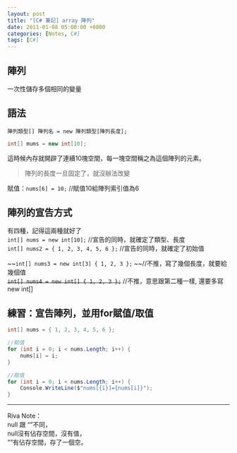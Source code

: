```yaml
---
layout: post
title: "[C# 筆記] array 陣列"
date: 2011-01-08 05:00:00 +0800
categories: [Notes, C#]
tags: [C#]
---
```


## 陣列
一次性儲存多個相同的變量    

## 語法
```text
陣列類型[] 陣列名 = new 陣列類型[陣列長度]; 
```
```c#
int[] mums = new int[10];  
```
這時候內存就開辟了連續10塊空間，每一塊空間稱之為這個陣列的元素。     

> 陣列的長度一旦固定了，就沒辦法改變    

賦值：`nums[6] = 10;` //賦值10給陣列索引值為6

## 陣列的宣告方式
有四種，記得這兩種就好了    
`int[] nums = new int[10];` //宣告的同時，就確定了類型、長度    
`int[] nums2 = { 1, 2, 3, 4, 5, 6 };` //宣告的同時，就確定了初始值  

~~`int[] nums3 = new int[3] { 1, 2, 3 };` ~~//不推，寫了幾個長度，就要給幾個值        
~~`int[] nums4 = new int[] { 1, 2, 3 };`~~ //不推，意思跟第二種一樣, 還要多寫new int[]      

## 練習：宣告陣列，並用for賦值/取值
```c#
int[] nums = { 1, 2, 3, 4, 5, 6 };

//賦值
for (int i = 0; i < nums.Length; i++) {
    nums[i] = i;
}

//取值
for (int i = 0; i < nums.Length; i++) {
    Console.WriteLine($"nums[{i}]={nums[i]}");
}
```

***

Riva Note：     
null 跟 “”不同，    
null沒有佔存空間，沒有值，  
””有佔存空間，存了一個空。  
